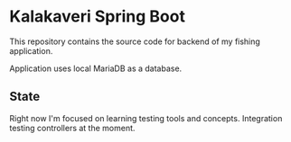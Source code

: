 # Kalakaveri Spring Boot
This repository contains the source code for backend of my fishing application.

Application uses local MariaDB as a database.

## State
Right now I'm focused on learning testing tools and concepts. Integration testing controllers at the moment.
